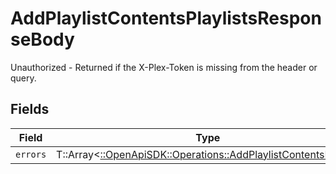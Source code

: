# AddPlaylistContentsPlaylistsResponseBody

Unauthorized - Returned if the X-Plex-Token is missing from the header or query.


## Fields

| Field                                                                                                                 | Type                                                                                                                  | Required                                                                                                              | Description                                                                                                           |
| --------------------------------------------------------------------------------------------------------------------- | --------------------------------------------------------------------------------------------------------------------- | --------------------------------------------------------------------------------------------------------------------- | --------------------------------------------------------------------------------------------------------------------- |
| `errors`                                                                                                              | T::Array<[::OpenApiSDK::Operations::AddPlaylistContentsErrors](../../models/operations/addplaylistcontentserrors.md)> | :heavy_minus_sign:                                                                                                    | N/A                                                                                                                   |